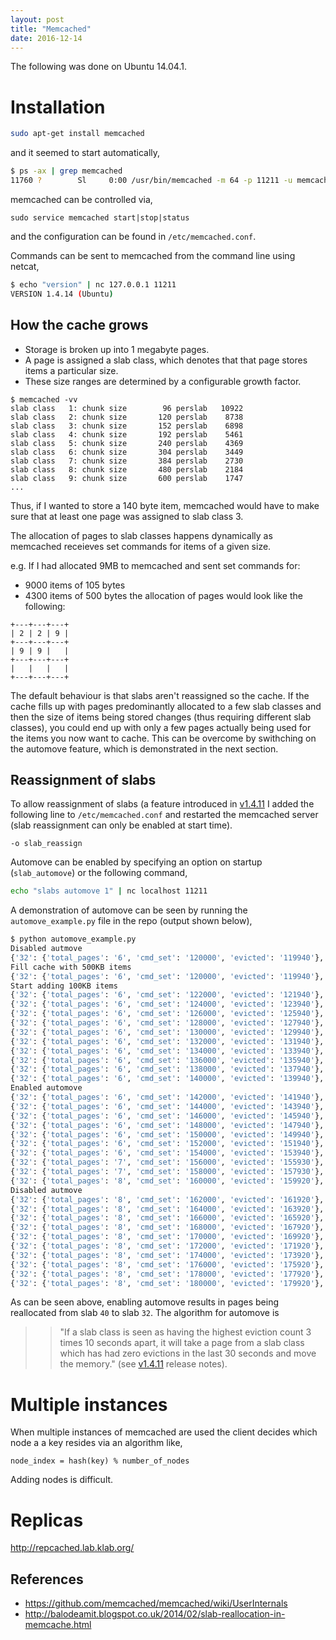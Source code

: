 ```yaml
---
layout: post
title: "Memcached"
date: 2016-12-14
---
```


The following was done on Ubuntu 14.04.1.

# Installation

```bash
sudo apt-get install memcached
```

and it seemed to start automatically,

```bash
$ ps -ax | grep memcached
11760 ?        Sl     0:00 /usr/bin/memcached -m 64 -p 11211 -u memcache -l 127.0.0.1
```

memcached can be controlled via,

```
sudo service memcached start|stop|status
```

and the configuration can be found in `/etc/memcached.conf`.

Commands can be sent to memcached from the command line using netcat,

```bash
$ echo "version" | nc 127.0.0.1 11211
VERSION 1.4.14 (Ubuntu)
```

## How the cache grows

* Storage is broken up into 1 megabyte pages.
* A page is assigned a slab class, which denotes that that page stores items a
  particular size.
* These size ranges are determined by a configurable growth factor.

```
$ memcached -vv
slab class   1: chunk size        96 perslab   10922
slab class   2: chunk size       120 perslab    8738
slab class   3: chunk size       152 perslab    6898
slab class   4: chunk size       192 perslab    5461
slab class   5: chunk size       240 perslab    4369
slab class   6: chunk size       304 perslab    3449
slab class   7: chunk size       384 perslab    2730
slab class   8: chunk size       480 perslab    2184
slab class   9: chunk size       600 perslab    1747
...
```

Thus, if I wanted to store a 140 byte item, memcached would have to make sure
that at least one page was assigned to slab class 3.

The allocation of pages to slab classes happens dynamically as memcached
receieves set commands for items of a given size.

e.g. If I had allocated 9MB to memcached and sent set commands for:
* 9000 items of 105 bytes
* 4300 items of 500 bytes
the allocation of pages would look like the following:

```
+---+---+---+
| 2 | 2 | 9 |
+---+---+---+
| 9 | 9 |   |
+---+---+---+
|   |   |   |
+---+---+---+
```

The default behaviour is that slabs aren't reassigned so the cache.  If
the cache fills up with pages predominantly allocated to a few slab classes
and then the size of items being stored changes (thus requiring different
slab classes), you could end up with only a few pages actually being used
for the items you now want to cache.  This can be overcome by swithching
on the automove feature, which is demonstrated in the next section.

## Reassignment of slabs

To allow reassignment of slabs (a feature introduced in [v1.4.11](https://github.com/memcached/memcached/wiki/ReleaseNotes1411)
I added the following line to `/etc/memcached.conf` and restarted the
memcached server (slab reassignment can only be enabled at start time).

```
-o slab_reassign
```

Automove can be enabled by specifying an option on startup (`slab_automove`)
or the following command,

```bash
echo "slabs automove 1" | nc localhost 11211
```

A demonstration of automove can be seen by running the `automove_example.py`
file in the repo (output shown below),

```bash
$ python automove_example.py 
Disabled autmove
{'32': {'total_pages': '6', 'cmd_set': '120000', 'evicted': '119940'}, '40': {'total_pages': '59', 'cmd_set': '300', 'evicted': '236'}}
Fill cache with 500KB items
{'32': {'total_pages': '6', 'cmd_set': '120000', 'evicted': '119940'}, '40': {'total_pages': '59', 'cmd_set': '450', 'evicted': '386'}}
Start adding 100KB items
{'32': {'total_pages': '6', 'cmd_set': '122000', 'evicted': '121940'}, '40': {'total_pages': '59', 'cmd_set': '450', 'evicted': '386'}}
{'32': {'total_pages': '6', 'cmd_set': '124000', 'evicted': '123940'}, '40': {'total_pages': '59', 'cmd_set': '450', 'evicted': '386'}}
{'32': {'total_pages': '6', 'cmd_set': '126000', 'evicted': '125940'}, '40': {'total_pages': '59', 'cmd_set': '450', 'evicted': '386'}}
{'32': {'total_pages': '6', 'cmd_set': '128000', 'evicted': '127940'}, '40': {'total_pages': '59', 'cmd_set': '450', 'evicted': '386'}}
{'32': {'total_pages': '6', 'cmd_set': '130000', 'evicted': '129940'}, '40': {'total_pages': '59', 'cmd_set': '450', 'evicted': '386'}}
{'32': {'total_pages': '6', 'cmd_set': '132000', 'evicted': '131940'}, '40': {'total_pages': '59', 'cmd_set': '450', 'evicted': '386'}}
{'32': {'total_pages': '6', 'cmd_set': '134000', 'evicted': '133940'}, '40': {'total_pages': '59', 'cmd_set': '450', 'evicted': '386'}}
{'32': {'total_pages': '6', 'cmd_set': '136000', 'evicted': '135940'}, '40': {'total_pages': '59', 'cmd_set': '450', 'evicted': '386'}}
{'32': {'total_pages': '6', 'cmd_set': '138000', 'evicted': '137940'}, '40': {'total_pages': '59', 'cmd_set': '450', 'evicted': '386'}}
{'32': {'total_pages': '6', 'cmd_set': '140000', 'evicted': '139940'}, '40': {'total_pages': '59', 'cmd_set': '450', 'evicted': '386'}}
Enabled automove
{'32': {'total_pages': '6', 'cmd_set': '142000', 'evicted': '141940'}, '40': {'total_pages': '59', 'cmd_set': '450', 'evicted': '386'}}
{'32': {'total_pages': '6', 'cmd_set': '144000', 'evicted': '143940'}, '40': {'total_pages': '59', 'cmd_set': '450', 'evicted': '386'}}
{'32': {'total_pages': '6', 'cmd_set': '146000', 'evicted': '145940'}, '40': {'total_pages': '59', 'cmd_set': '450', 'evicted': '386'}}
{'32': {'total_pages': '6', 'cmd_set': '148000', 'evicted': '147940'}, '40': {'total_pages': '59', 'cmd_set': '450', 'evicted': '386'}}
{'32': {'total_pages': '6', 'cmd_set': '150000', 'evicted': '149940'}, '40': {'total_pages': '59', 'cmd_set': '450', 'evicted': '386'}}
{'32': {'total_pages': '6', 'cmd_set': '152000', 'evicted': '151940'}, '40': {'total_pages': '59', 'cmd_set': '450', 'evicted': '386'}}
{'32': {'total_pages': '6', 'cmd_set': '154000', 'evicted': '153940'}, '40': {'total_pages': '59', 'cmd_set': '450', 'evicted': '386'}}
{'32': {'total_pages': '7', 'cmd_set': '156000', 'evicted': '155930'}, '40': {'total_pages': '58', 'cmd_set': '450', 'evicted': '386'}}
{'32': {'total_pages': '7', 'cmd_set': '158000', 'evicted': '157930'}, '40': {'total_pages': '58', 'cmd_set': '450', 'evicted': '386'}}
{'32': {'total_pages': '8', 'cmd_set': '160000', 'evicted': '159920'}, '40': {'total_pages': '57', 'cmd_set': '450', 'evicted': '386'}}
Disabled autmove
{'32': {'total_pages': '8', 'cmd_set': '162000', 'evicted': '161920'}, '40': {'total_pages': '57', 'cmd_set': '450', 'evicted': '386'}}
{'32': {'total_pages': '8', 'cmd_set': '164000', 'evicted': '163920'}, '40': {'total_pages': '57', 'cmd_set': '450', 'evicted': '386'}}
{'32': {'total_pages': '8', 'cmd_set': '166000', 'evicted': '165920'}, '40': {'total_pages': '57', 'cmd_set': '450', 'evicted': '386'}}
{'32': {'total_pages': '8', 'cmd_set': '168000', 'evicted': '167920'}, '40': {'total_pages': '57', 'cmd_set': '450', 'evicted': '386'}}
{'32': {'total_pages': '8', 'cmd_set': '170000', 'evicted': '169920'}, '40': {'total_pages': '57', 'cmd_set': '450', 'evicted': '386'}}
{'32': {'total_pages': '8', 'cmd_set': '172000', 'evicted': '171920'}, '40': {'total_pages': '57', 'cmd_set': '450', 'evicted': '386'}}
{'32': {'total_pages': '8', 'cmd_set': '174000', 'evicted': '173920'}, '40': {'total_pages': '57', 'cmd_set': '450', 'evicted': '386'}}
{'32': {'total_pages': '8', 'cmd_set': '176000', 'evicted': '175920'}, '40': {'total_pages': '57', 'cmd_set': '450', 'evicted': '386'}}
{'32': {'total_pages': '8', 'cmd_set': '178000', 'evicted': '177920'}, '40': {'total_pages': '57', 'cmd_set': '450', 'evicted': '386'}}
{'32': {'total_pages': '8', 'cmd_set': '180000', 'evicted': '179920'}, '40': {'total_pages': '57', 'cmd_set': '450', 'evicted': '386'}}
```
As can be seen above, enabling automove results in pages being reallocated from slab `40` to slab `32`.  The algorithm for automove is
> > "If a slab class is seen as having the highest eviction count 3 times 10 seconds apart, it will take a page from a slab class which has had zero evictions in the last 30 seconds and move the memory."
(see [v1.4.11](https://github.com/memcached/memcached/wiki/ReleaseNotes1411) release notes).

# Multiple instances

When multiple instances of memcached are used the client decides which node a
a key resides via an algorithm like,

```
node_index = hash(key) % number_of_nodes
```

Adding nodes is difficult.

# Replicas

http://repcached.lab.klab.org/


## References
* https://github.com/memcached/memcached/wiki/UserInternals
* http://balodeamit.blogspot.co.uk/2014/02/slab-reallocation-in-memcache.html
